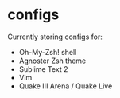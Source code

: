 configs
=======
Currently storing configs for:

* Oh-My-Zsh! shell
* Agnoster Zsh theme
* Sublime Text 2
* Vim
* Quake III Arena / Quake Live
